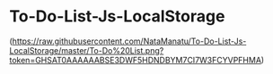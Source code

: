 # To-Do-List-Js-LocalStorage

(https://raw.githubusercontent.com/NataManatu/To-Do-List-Js-LocalStorage/master/To-Do%20List.png?token=GHSAT0AAAAAABSE3DWF5HDNDBYM7CI7W3FCYVPFHMA)
